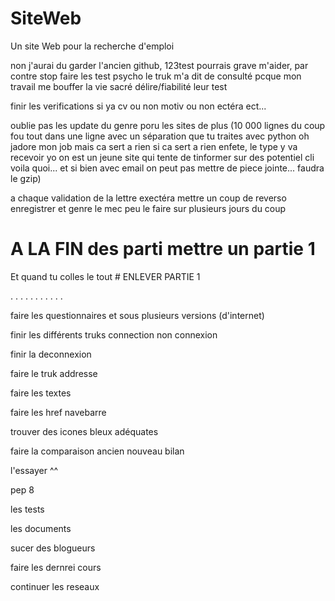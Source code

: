 # SiteWeb

Un site Web pour la recherche d'emploi

non j'aurai du garder l'ancien github, 123test pourrais grave m'aider, par contre stop faire les test psycho le truk m'a dit de consulté pcque mon travail me bouffer la vie sacré délire/fiabilité leur test 

finir les verifications si ya cv ou non motiv ou non ectéra ect...

oublie pas les update du genre poru les sites de plus (10 000 lignes du coup fou tout dans une ligne avec un séparation
que tu traites avec python oh jadore mon job mais ca sert a rien si ca sert a rien enfete, le type y va recevoir yo on est un jeune site
qui tente de tinformer sur des potentiel cli voila quoi... et si bien avec email on peut pas mettre de piece jointe... faudra le gzip)


a chaque validation de la lettre exectéra mettre un coup de reverso enregistrer et genre le mec peu le faire sur plusieurs jours
du coup 

# A LA FIN des parti mettre un partie 1 

Et quand tu colles le tout # ENLEVER PARTIE 1


.
.
.
.
.
.
.
.
.
.
.


faire les questionnaires et sous plusieurs versions (d'internet)

finir les différents truks connection non connexion

finir la deconnexion

faire le truk addresse

faire les textes

faire les href navebarre

trouver des icones bleux adéquates

faire la comparaison ancien nouveau bilan

l'essayer ^^

pep 8

les tests

les documents

sucer des blogueurs

faire les dernrei cours

continuer les reseaux

